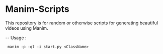 # Manim-Scripts
This repository is for random or otherwise scripts for generating beautiful videos using Manim.

--
Usage :

``` manim -p -ql -i start.py <ClassName>```
